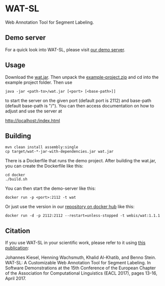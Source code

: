 WAT-SL
======
Web Annotation Tool for Segment Labeling.

Demo server
-----------
For a quick look into WAT-SL, please visit [our demo server](https://demo.webis.de/wat-sl/).


Usage
-----
Download the [wat.jar](https://github.com/webis-de/wat/releases/download/1.1.1/wat.jar). Then unpack the [example-project.zip](https://github.com/webis-de/wat/releases/download/1.1.0/example-project.zip) and cd into the example project folder. Then use

    java -jar <path-to>/wat.jar [<port> [<base-path>]]

to start the server on the given port (default port is 2112) and base-path (default base-path is "/"). You can then access documentation on how to adjust and use the server at

[http://localhost:<port><base-path>/index.html](http://localhost:2112/index.html)


Building
--------

    mvn clean install assembly:single
    cp target/wat-*-jar-with-dependencies.jar wat.jar

There is a Dockerfile that runs the demo project. After building the wat.jar, you can create the Dockerfile like this:

    cd docker
    ./build.sh

You can then start the demo-server like this:

    docker run -p <port>:2112 -t wat

Or just use the version in our [repository on docker hub](https://hub.docker.com/r/webis/wat/) like this:

    docker run -d -p 2112:2112 --restart=unless-stopped -t webis/wat:1.1.1
    
    
Citation
--------
If you use WAT-SL in your scientific work, please refer to it using [this publication](https://webis.de/publications.html#filter:WAT-SL%20A%20Customizable%20Web%20Annotation%20Tool%20for%20Segment%20Labeling):

Johannes Kiesel, Henning Wachsmuth, Khalid Al-Khatib, and Benno Stein. WAT-SL: A Customizable Web Annotation Tool for Segment Labeling. In Software Demonstrations at the 15th Conference of the European Chapter of the Association for Computational Linguistics (EACL 2017), pages 13-16, April 2017.

